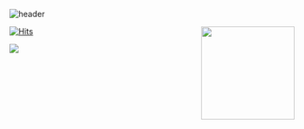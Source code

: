 ![header](https://capsule-render.vercel.app/api?type=waving&color=gradient&height=300&section=header&text=Welcome&fontSize=90&animation=fadeIn)

[![Hits](https://hits.seeyoufarm.com/api/count/incr/badge.svg?url=https%3A%2F%2Fgithub.com%2Fopusdeisong&count_bg=%23D72622&title_bg=%23555555&icon=&icon_color=%23E7E7E7&title=hits&edge_flat=false)](https://hits.seeyoufarm.com)
<img align='right' src="https://github-readme-stats.vercel.app/api?username=opusdeisong" height="165">

<img align='left' src="http://mazassumnida.wtf/api/v2/generate_badge?boj=opusdeisong">

